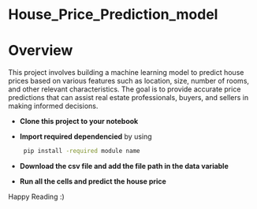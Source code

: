 # House_Price_Prediction_model

# Overview

This project involves building a machine learning model to predict house prices based on various features such as location, size, number of rooms, and other relevant characteristics. The goal is to provide accurate price predictions that can assist real estate professionals, buyers, and sellers in making informed decisions.



- **Clone this project to your notebook**
- **Import required dependencied**
      by using
  
  ```bash
   pip install -required module name
  ```
  
- **Download the csv file and add the file path in the data variable**
- **Run all the cells and predict the house price**


Happy Reading :)


